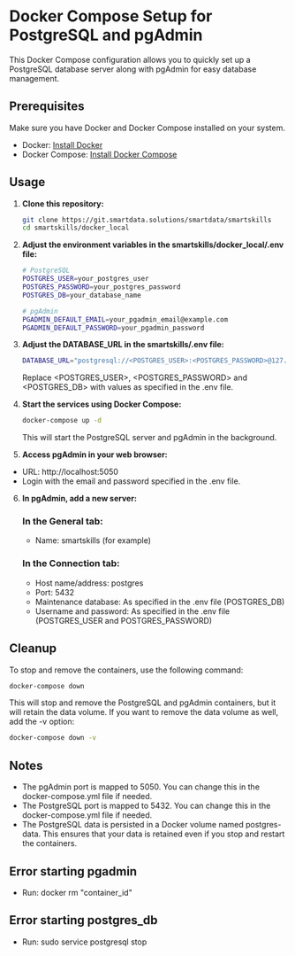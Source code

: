 # Docker Compose Setup for PostgreSQL and pgAdmin

This Docker Compose configuration allows you to quickly set up a PostgreSQL database server along with pgAdmin for easy database management.

## Prerequisites

Make sure you have Docker and Docker Compose installed on your system.

- Docker: [Install Docker](https://docs.docker.com/get-docker/)
- Docker Compose: [Install Docker Compose](https://docs.docker.com/compose/install/)

## Usage

1. **Clone this repository:**

   ```bash
   git clone https://git.smartdata.solutions/smartdata/smartskills
   cd smartskills/docker_local
   ```

2. **Adjust the environment variables in the smartskills/docker_local/.env file:**

   ```bash
   # PostgreSQL
   POSTGRES_USER=your_postgres_user
   POSTGRES_PASSWORD=your_postgres_password
   POSTGRES_DB=your_database_name

   # pgAdmin
   PGADMIN_DEFAULT_EMAIL=your_pgadmin_email@example.com
   PGADMIN_DEFAULT_PASSWORD=your_pgadmin_password
   ```

3. **Adjust the DATABASE_URL in the smartskills/.env file:**

   ```bash
   DATABASE_URL="postgresql://<POSTGRES_USER>:<POSTGRES_PASSWORD>@127.0.0.1:5432/<POSTGRES_DB>"
   ```

   Replace <POSTGRES_USER>, <POSTGRES_PASSWORD> and <POSTGRES_DB> with values as specified in the .env file.

4. **Start the services using Docker Compose:**

   ```bash
   docker-compose up -d
   ```

   This will start the PostgreSQL server and pgAdmin in the background.

5. **Access pgAdmin in your web browser:**

- URL: http://localhost:5050
- Login with the email and password specified in the .env file.

6. **In pgAdmin, add a new server:**

   ### In the General tab:

   - Name: smartskills (for example)

   ### In the Connection tab:

   - Host name/address: postgres
   - Port: 5432
   - Maintenance database: As specified in the .env file (POSTGRES_DB)
   - Username and password: As specified in the .env file (POSTGRES_USER and POSTGRES_PASSWORD)

## Cleanup

To stop and remove the containers, use the following command:

```bash
docker-compose down
```

This will stop and remove the PostgreSQL and pgAdmin containers, but it will retain the data volume. If you want to remove the data volume as well, add the -v option:

```bash
docker-compose down -v
```

## Notes

- The pgAdmin port is mapped to 5050. You can change this in the docker-compose.yml file if needed.
- The PostgreSQL port is mapped to 5432. You can change this in the docker-compose.yml file if needed.
- The PostgreSQL data is persisted in a Docker volume named postgres-data. This ensures that your data is retained even if you stop and restart the containers.

## Error starting pgadmin

- Run: docker rm "container_id"

## Error starting postgres_db

- Run: sudo service postgresql stop
